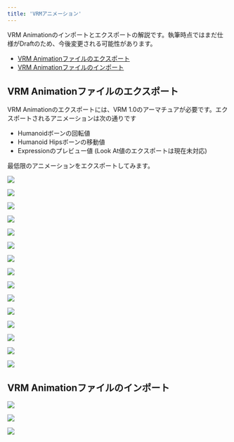 ```yaml
---
title: 'VRMアニメーション'
---
```


VRM
Animationのインポートとエクスポートの解説です。執筆時点ではまだ仕様がDraftのため、今後変更される可能性があります。

<!-- TableOfContentsの設定は自動でやりたい -->

- [VRM Animationファイルのエクスポート](#vrm-animationファイルのエクスポート)
- [VRM Animationファイルのインポート](#vrm-animationファイルのインポート)

## VRM Animationファイルのエクスポート

VRM Animationのエクスポートには、VRM
1.0のアーマチュアが必要です。エクスポートされるアニメーションは次の通りです

- Humanoidボーンの回転値
- Humanoid Hipsボーンの移動値
- Expressionのプレビュー値 (Look At値のエクスポートは現在未対応)

最低限のアニメーションをエクスポートしてみます。

![](1.png)

![](2.png)

![](3.png)

![](4.png)

![](5.png)

![](6.png)

![](7.png)

![](8.png)

![](9.png)

![](10.png)

![](11.png)

![](12.png)

![](13.png)

![](14.png)

![](15.png)

## VRM Animationファイルのインポート

![](16.png)

![](17.png)

![](18.png)
